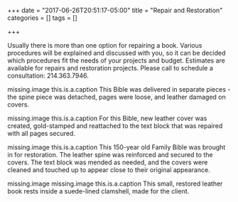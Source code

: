 +++
date = "2017-06-26T20:51:17-05:00"
title = "Repair and Restoration"
categories = []
tags = []

+++

Usually there is more than one option for repairing a book. Various procedures will be explained and discussed with you, 
so it can be decided which procedures fit the needs of your projects and budget.  Estimates are available for repairs 
and restoration projects. Please call to schedule a consultation: 214.363.7946.

missing.image
this.is.a.caption This Bible was delivered in separate pieces - the spine piece was detached, pages were loose, and 
leather damaged on covers.

missing.image
this.is.a.caption For this Bible, new leather cover was created, gold-stamped and reattached to the text block that was 
repaired with all pages secured.

missing.image
this.is.a.caption This 150-year old Family Bible was brought in for restoration. The leather spine was reinforced and 
secured to the covers. The text block was mended as needed, and the covers were cleaned and touched up to appear close to their original appearance.
 
missing.image
missing.image
this.is.a.caption This small, restored leather book rests inside a suede-lined clamshell, made for the client.